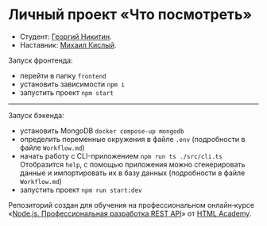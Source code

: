 # Личный проект «Что посмотреть»

* Студент: [Георгий Никитин](https://up.htmlacademy.ru/nodejs-api/3/user/1118677).
* Наставник: [Михаил Кислый](https://up.htmlacademy.ru/nodejs-api/3/user/1118577).

Запуск фронтенда:
* перейти в папку `frontend`
* установить зависимости `npm i`
* запустить проект `npm start`

---
Запуск бэкенда:
* установить MongoDB `docker compose-up mongodb`
* определить переменные окружения в файле `.env` (подробности в файле `Workflow.md`)
* начать работу с CLI-приложением `npm run ts ./src/cli.ts`
  Отобразится `help`, с помощью приложения можно сгенерировать данные и импортировать их в базу данных
  (подробности в файле `Workflow.md`)
* запустить проект `npm run start:dev`

Репозиторий создан для обучения на профессиональном онлайн‑курсе «[Node.js. Профессиональная разработка REST API](https://htmlacademy.ru/profession/fullstack)» от [HTML Academy](https://htmlacademy.ru).
